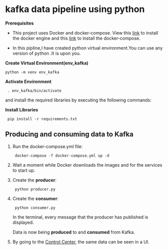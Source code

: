 # kafka data pipeline using python

**Prerequisites**
* This project uses Docker and docker-compose. View this [link](https://docs.docker.com/engine/install/ubuntu/) to install the docker engine and this [link](https://docs.docker.com/compose/install/) to install the docker-compose.

* In this pipline,I have created python virtual environment.You can use any version of python .It is upon you.

**Create Virtual Environment(env_kafka)**
```
python -m venv env_kafka      
```


**Activate  Environment**
```
 . env_kafka/bin/activate
```

 and install the required libraries by executing the following commands:

**Install Libraries**
```
 pip install -r requirements.txt
```


## Producing and consuming data to Kafka

1. Run the docker-compose.yml file:
        
        docker-compose -f docker-compose.yml up -d
2. Wait a moment while Docker downloads the images and for the services to start up.

3. Create the **producer**:
        
        python producer.py

4. Create the **consumer**:

        python consumer.py
  
   In the terminal, every message that the producer has published is displayed.
   
   Data is now being **produced** to and **consumed** from Kafka.
   
5. By going to the [Control Center](http://localhost:9021), the same data can be seen in a UI.
   

